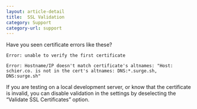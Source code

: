 ```yaml
---
layout: article-detail
title:  SSL Validation
category: Support
category-url: support
---
```


Have you seen certificate errors like these?

```
Error: unable to verify the first certificate
```

```
Error: Hostname/IP doesn't match certificate's altnames: "Host: schier.co. is not in the cert's altnames: DNS:*.surge.sh, DNS:surge.sh"
```

If you are testing on a local development server, or know that the certificate is invalid, you can disable validation in the settings by deselecting the “Validate SSL Certificates” option.